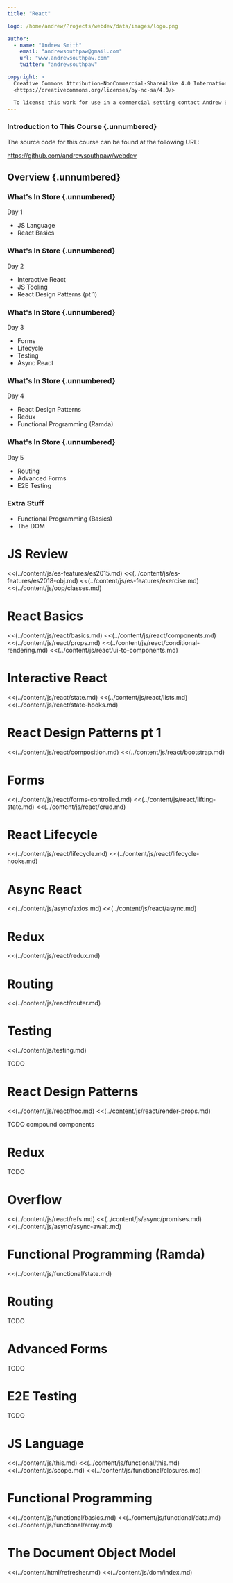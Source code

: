 ```yaml
---
title: "React"

logo: /home/andrew/Projects/webdev/data/images/logo.png

author:
  - name: "Andrew Smith"
    email: "andrewsouthpaw@gmail.com"
    url: "www.andrewsouthpaw.com"
    twitter: "andrewsouthpaw"

copyright: >
  Creative Commons Attribution-NonCommercial-ShareAlike 4.0 International Public License:
  <https://creativecommons.org/licenses/by-nc-sa/4.0/>

  To license this work for use in a commercial setting contact Andrew Smith
---
```


### Introduction to This Course {.unnumbered}

The source code for this course can be found at the following URL:

<https://github.com/andrewsouthpaw/webdev>

## Overview {.unnumbered}

### What's In Store {.unnumbered}

Day 1

* JS Language
* React Basics

### What's In Store {.unnumbered}

Day 2

* Interactive React
* JS Tooling
* React Design Patterns (pt 1)

### What's In Store {.unnumbered}

Day 3

* Forms
* Lifecycle
* Testing
* Async React

### What's In Store {.unnumbered}

Day 4

* React Design Patterns
* Redux
* Functional Programming (Ramda)

### What's In Store {.unnumbered}

Day 5

* Routing
* Advanced Forms
* E2E Testing

### Extra Stuff

* Functional Programming (Basics)
* The DOM

# JS Review

<<(../content/js/es-features/es2015.md)
<<(../content/js/es-features/es2018-obj.md)
<<(../content/js/es-features/exercise.md)
<<(../content/js/oop/classes.md)

# React Basics

<<(../content/js/react/basics.md)
<<(../content/js/react/components.md)
<<(../content/js/react/props.md)
<<(../content/js/react/conditional-rendering.md)
<<(../content/js/react/ui-to-components.md)

# Interactive React

<<(../content/js/react/state.md)
<<(../content/js/react/lists.md)
<<(../content/js/react/state-hooks.md)

# React Design Patterns pt 1

<<(../content/js/react/composition.md)
<<(../content/js/react/bootstrap.md)

# Forms

<<(../content/js/react/forms-controlled.md)
<<(../content/js/react/lifting-state.md)
<<(../content/js/react/crud.md)

# React Lifecycle

<<(../content/js/react/lifecycle.md)
<<(../content/js/react/lifecycle-hooks.md)

# Async React

<<(../content/js/async/axios.md)
<<(../content/js/react/async.md)

# Redux

<<(../content/js/react/redux.md)

# Routing

<<(../content/js/react/router.md)

# Testing

<<(../content/js/testing.md)

TODO

# React Design Patterns

<<(../content/js/react/hoc.md)
<<(../content/js/react/render-props.md)

TODO compound components

# Redux

TODO

# Overflow

<<(../content/js/react/refs.md)
<<(../content/js/async/promises.md)
<<(../content/js/async/async-await.md)

# Functional Programming (Ramda)

<<(../content/js/functional/state.md)

# Routing

TODO

# Advanced Forms

TODO

# E2E Testing

TODO

# JS Language

<<(../content/js/this.md)
<<(../content/js/functional/this.md)
<<(../content/js/scope.md)
<<(../content/js/functional/closures.md)

# Functional Programming

<<(../content/js/functional/basics.md)
<<(../content/js/functional/data.md)
<<(../content/js/functional/array.md)

# The Document Object Model

<<(../content/html/refresher.md)
<<(../content/js/dom/index.md)
